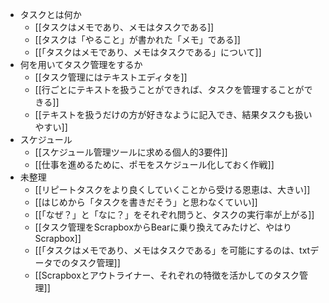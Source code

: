 - タスクとは何か
	- [[タスクはメモであり、メモはタスクである]]
	- [[タスクは「やること」が書かれた「メモ」である]]
	- [[「タスクはメモであり、メモはタスクである」について]]
- 何を用いてタスク管理をするか
	- [[タスク管理にはテキストエディタを]]
	- [[行ごとにテキストを扱うことができれば、タスクを管理することができる]]
	- [[テキストを扱うだけの方が好きなように記入でき、結果タスクも扱いやすい]]
- スケジュール
	- [[スケジュール管理ツールに求める個人的3要件]]
	- [[仕事を進めるために、ポモをスケジュール化しておく作戦]]
- 未整理
	- [[リピートタスクをより良くしていくことから受ける恩恵は、大きい]]
	- [[はじめから「タスクを書きだそう」と思わなくていい]]
	- [[「なぜ？」と「なに？」をそれぞれ問うと、タスクの実行率が上がる]]
	- [[タスク管理をScrapboxからBearに乗り換えてみたけど、やはりScrapbox]]
	- [[「タスクはメモであり、メモはタスクである」を可能にするのは、txtデータでのタスク管理]]
	- [[Scrapboxとアウトライナー、それぞれの特徴を活かしてのタスク管理]]